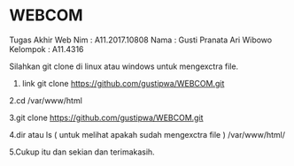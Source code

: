 # WEBCOM

Tugas Akhir Web
Nim : A11.2017.10808
Nama : Gusti Pranata Ari Wibowo
Kelompok : A11.4316

Silahkan git clone di linux atau windows untuk mengexctra file.

1. link git clone https://github.com/gustipwa/WEBCOM.git

2.cd /var/www/html

3.git clone https://github.com/gustipwa/WEBCOM.git

4.dir atau ls ( untuk melihat apakah sudah mengexctra file )  /var/www/html/

5.Cukup itu dan sekian dan terimakasih.
